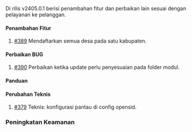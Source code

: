 Di rilis v2405.0.1 berisi penambahan fitur dan perbaikan lain sesuai dengan pelayanan ke pelanggan.

#### Penambahan Fitur

1. [#389](https://github.com/OpenSID/wiki-siappakai/issues/389) Mendaftarkan semua desa pada satu kabupaten.

#### Perbaikan BUG

1. [#390](https://github.com/OpenSID/wiki-siappakai/issues/390) Perbaikan ketika update perlu penyesuaian pada folder modul.

#### Panduan

#### Perubahan Teknis

1. [#379](https://github.com/OpenSID/wiki-siappakai/issues/379) Teknis: konfigurasi pantau di config opensid.

### Peningkatan Keamanan
